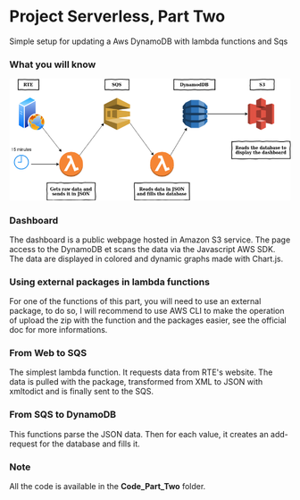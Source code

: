 # Project Serverless, Part Two
Simple setup for updating a Aws DynamoDB with lambda functions and Sqs

### What you will know
![global schema](images/rapport2.png)

### Dashboard
The dashboard is a public webpage hosted in Amazon S3 service. The page access to the DynamoDB et scans the data via the Javascript AWS SDK. The data are displayed in colored and dynamic graphs made with Chart.js.

### Using external packages in lambda functions
For one of the functions of this part, you will need to use an external package, to do so, I will recommend to use AWS CLI to make the operation of upload the zip with the function and the packages easier, see the official doc for more informations.

### From Web to SQS
The simplest lambda function. It requests data from RTE's website. The data is pulled with the package, transformed from XML to JSON with xmltodict and is finally sent to the SQS.

### From SQS to DynamoDB
This functions parse the JSON data. Then for each value, it creates an add-request for the database and fills it.

### Note
All the code is available in the **Code_Part_Two** folder.
